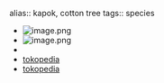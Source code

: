 alias:: kapok, cotton tree
tags:: species

- ![image.png](https://peach-geographical-bat-397.mypinata.cloud/ipfs/QmeSHoUrr1wYMDmxezU5QiXwtLgoUnB7EmwCmF2skJ7B2h)
- ![image.png](https://peach-geographical-bat-397.mypinata.cloud/ipfs/QmaMmBgUk6z35b47TtYAasRQyZYfRaJLgVNrhtVy8JLn7w)
-
- [tokopedia](https://www.tokopedia.com/dastintamanhias/tanaman-pohon-kapuk-randu-varigata?extParam=ivf%3Dfalse%26src%3Dsearch)
- [tokopedia](https://www.tokopedia.com/maskotpetani/tanaman-kapuk-randu-varigata-ceiba-pentandra-variegata?extParam=ivf%3Dfalse%26src%3Dsearch)